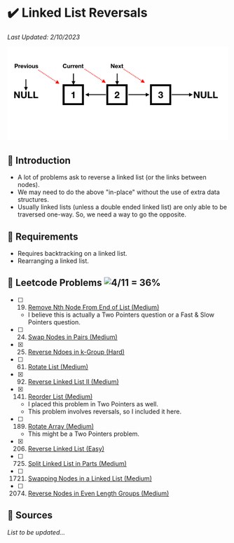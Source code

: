 # :heavy_check_mark: Linked List Reversals
*Last Updated: 2/10/2023*

![Image of a linked list reversal](../images/patterns/linked-list-reversals/linked-list-reversal.png)

## :round_pushpin: Introduction
- A lot of problems ask to reverse a linked list (or the links between nodes).
- We may need to do the above "in-place" without the use of extra data structures.
- Usually linked lists (unless a double ended linked list) are only able to be traversed one-way. So, we need a way to go the opposite.

## :round_pushpin: Requirements
- Requires backtracking on a linked list.
- Rearranging a linked list.

## :round_pushpin: Leetcode Problems ![4/11 = 36%](https://progress-bar.dev/36)

- [ ] 19. [Remove Nth Node From End of List (Medium)](https://leetcode.com/problems/remove-nth-node-from-end-of-list/)
  - I believe this is actually a Two Pointers question or a Fast & Slow Pointers question.
- [ ] 24. [Swap Nodes in Pairs (Medium)](https://leetcode.com/problems/swap-nodes-in-pairs/)
- [x] 25. [Reverse Ndoes in k-Group (Hard)](https://leetcode.com/problems/reverse-nodes-in-k-group/)
- [ ] 61. [Rotate List (Medium)](https://leetcode.com/problems/rotate-list/)
- [x] 92. [Reverse Linked List II (Medium)](https://leetcode.com/problems/reverse-linked-list-ii/)
- [x] 141. [Reorder List (Medium)](https://leetcode.com/problems/reorder-list/)
  - I placed this problem in Two Pointers as well.
  - This problem involves reversals, so I included it here.
- [ ] 189. [Rotate Array (Medium)](https://leetcode.com/problems/rotate-array/)
  - This might be a Two Pointers problem.
- [X] 206. [Reverse Linked List (Easy)](https://leetcode.com/problems/reverse-linked-list/)
- [ ] 725. [Split Linked List in Parts (Medium)](https://leetcode.com/problems/split-linked-list-in-parts/)
- [ ] 1721. [Swapping Nodes in a Linked List (Medium)](https://leetcode.com/problems/swapping-nodes-in-a-linked-list/)
- [ ] 2074. [Reverse Nodes in Even Length Groups (Medium)](https://leetcode.com/problems/reverse-nodes-in-even-length-groups/)


## :round_pushpin: Sources
*List to be updated...*
